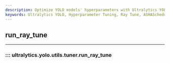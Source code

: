 ```yaml
---
description: Optimize YOLO models' hyperparameters with Ultralytics YOLO's `run_ray_tune` function using Ray Tune and ASHA scheduler.
keywords: Ultralytics YOLO, Hyperparameter Tuning, Ray Tune, ASHAScheduler, Optimization, Object Detection
---
```


## run_ray_tune
---
### ::: ultralytics.yolo.utils.tuner.run_ray_tune
<br><br>
